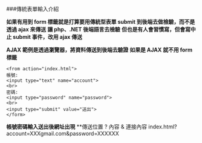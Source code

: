 ###傳統表單輸入介紹

**如果有用到 form 標籤就是打算要用傳統型表單 submit 到後端去做檢驗，而不是透過 ajax 來傳送**
**讓 php、.NET 後端語言去檢驗**
**但也是有人會習慣寫，但會寫中止 submit 事件，改用 ajax 傳送**


**AJAX 範例是透過瀏覽器，將資料傳送到後端去驗證**
**如果是 AJAX 就不用 form 標籤**

```
<from action="index.html">
帳號:
<input type="text" name="account">
<br>
密碼:
<input type="password" name="password">
<br>
<input type="submit" value="送出">
</form>
```
**帳號密碼輸入送出後網址出現**
**傳送位置 ? 內容 & 連接內容
index.html?account=XXXgmail.com&password=XXXXXX